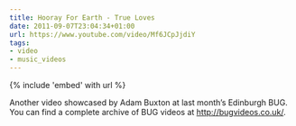 ```yaml
---
title: Hooray For Earth - True Loves
date: 2011-09-07T23:04:34+01:00
url: https://www.youtube.com/video/Mf6JCpJjdiY
tags:
- video
- music_videos
---
```

{% include 'embed' with url %}

Another video showcased by Adam Buxton at last month’s Edinburgh BUG. You can find a complete archive of BUG videos at <http://bugvideos.co.uk/>.
